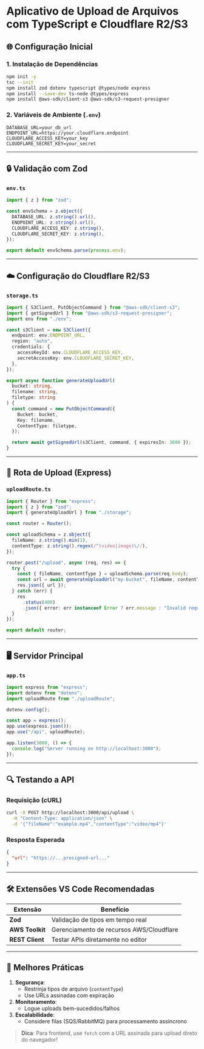 # Aplicativo de Upload de Arquivos com TypeScript e Cloudflare R2/S3

## 🌐 Configuração Inicial

### 1. Instalação de Dependências

```bash
npm init -y
tsc --init
npm install zod dotenv typescript @types/node express
npm install --save-dev ts-node @types/express
npm install @aws-sdk/client-s3 @aws-sdk/s3-request-presigner
```

### 2. Variáveis de Ambiente (`.env`)

```env
DATABASE_URL=your_db_url
ENDPOINT_URL=https://your.cloudflare.endpoint
CLOUDFLARE_ACCESS_KEY=your_key
CLOUDFLARE_SECRET_KEY=your_secret
```

---

## 🔒 Validação com Zod

### `env.ts`

```typescript
import { z } from "zod";

const envSchema = z.object({
  DATABASE_URL: z.string().url(),
  ENDPOINT_URL: z.string().url(),
  CLOUDFLARE_ACCESS_KEY: z.string(),
  CLOUDFLARE_SECRET_KEY: z.string(),
});

export default envSchema.parse(process.env);
```

---

## ☁️ Configuração do Cloudflare R2/S3

### `storage.ts`

```typescript
import { S3Client, PutObjectCommand } from "@aws-sdk/client-s3";
import { getSignedUrl } from "@aws-sdk/s3-request-presigner";
import env from "./env";

const s3Client = new S3Client({
  endpoint: env.ENDPOINT_URL,
  region: "auto",
  credentials: {
    accessKeyId: env.CLOUDFLARE_ACCESS_KEY,
    secretAccessKey: env.CLOUDFLARE_SECRET_KEY,
  },
});

export async function generateUploadUrl(
  bucket: string,
  filename: string,
  filetype: string
) {
  const command = new PutObjectCommand({
    Bucket: bucket,
    Key: filename,
    ContentType: filetype,
  });

  return await getSignedUrl(s3Client, command, { expiresIn: 3600 });
}
```

---

## 🚀 Rota de Upload (Express)

### `uploadRoute.ts`

```typescript
import { Router } from "express";
import { z } from "zod";
import { generateUploadUrl } from "./storage";

const router = Router();

const uploadSchema = z.object({
  fileName: z.string().min(1),
  contentType: z.string().regex(/^(video|image)\//),
});

router.post("/upload", async (req, res) => {
  try {
    const { fileName, contentType } = uploadSchema.parse(req.body);
    const url = await generateUploadUrl("my-bucket", fileName, contentType);
    res.json({ url });
  } catch (err) {
    res
      .status(400)
      .json({ error: err instanceof Error ? err.message : "Invalid request" });
  }
});

export default router;
```

---

## 🖥️ Servidor Principal

### `app.ts`

```typescript
import express from "express";
import dotenv from "dotenv";
import uploadRoute from "./uploadRoute";

dotenv.config();

const app = express();
app.use(express.json());
app.use("/api", uploadRoute);

app.listen(3000, () => {
  console.log("Server running on http://localhost:3000");
});
```

---

## 🔍 Testando a API

### Requisição (cURL)

```bash
curl -X POST http://localhost:3000/api/upload \
  -H "Content-Type: application/json" \
  -d '{"fileName":"example.mp4","contentType":"video/mp4"}'
```

### Resposta Esperada

```json
{
  "url": "https://...presigned-url..."
}
```

---

## 🛠️ Extensões VS Code Recomendadas

| Extensão        | Benefício                                |
| --------------- | ---------------------------------------- |
| **Zod**         | Validação de tipos em tempo real         |
| **AWS Toolkit** | Gerenciamento de recursos AWS/Cloudflare |
| **REST Client** | Testar APIs diretamente no editor        |

---

## 📌 Melhores Práticas

1. **Segurança**:
   - Restrinja tipos de arquivo (`contentType`)
   - Use URLs assinadas com expiração
2. **Monitoramento**:
   - Logue uploads bem-sucedidos/falhos
3. **Escalabilidade**:
   - Considere filas (SQS/RabbitMQ) para processamento assíncrono

> **Dica**: Para frontend, use `fetch` com a URL assinada para upload direto do navegador!
